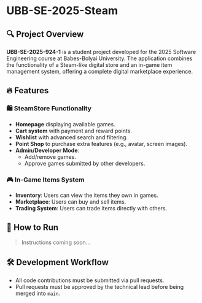 # UBB-SE-2025-Steam

## 🔍 Project Overview

**UBB-SE-2025-924-1** is a student project developed for the 2025 Software Engineering course at Babes-Bolyai University. The application combines the functionality of a Steam-like digital store and an in-game item management system, offering a complete digital marketplace experience.

## 🔥 Features

### 🛍️ SteamStore Functionality
- **Homepage** displaying available games.
- **Cart system** with payment and reward points.
- **Wishlist** with advanced search and filtering.
- **Point Shop** to purchase extra features (e.g., avatar, screen images).
- **Admin/Developer Mode**:
  - Add/remove games.
  - Approve games submitted by other developers.

### 🎮 In-Game Items System
- **Inventory**: Users can view the items they own in games.
- **Marketplace**: Users can buy and sell items.
- **Trading System**: Users can trade items directly with others.

## 🚀 How to Run
> Instructions coming soon...

## 🛠️ Development Workflow
- All code contributions must be submitted via pull requests.
- Pull requests must be approved by the technical lead before being merged into `main`.
